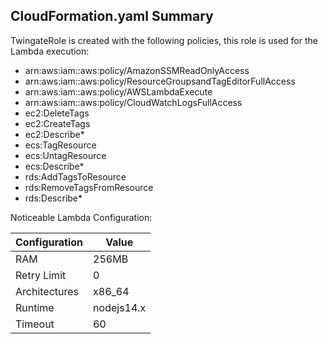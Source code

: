 ## CloudFormation.yaml Summary
TwingateRole is created with the following policies, this role is used for the Lambda execution:
- arn:aws:iam::aws:policy/AmazonSSMReadOnlyAccess
- arn:aws:iam::aws:policy/ResourceGroupsandTagEditorFullAccess
- arn:aws:iam::aws:policy/AWSLambdaExecute
- arn:aws:iam::aws:policy/CloudWatchLogsFullAccess
- ec2:DeleteTags
- ec2:CreateTags
- ec2:Describe*
- ecs:TagResource
- ecs:UntagResource
- ecs:Describe*
- rds:AddTagsToResource
- rds:RemoveTagsFromResource
- rds:Describe*

Noticeable Lambda Configuration:

| Configuration | Value      |
|---------------|------------|
| RAM           | 256MB      |
| Retry Limit   | 0          |
| Architectures | x86_64     |
| Runtime       | nodejs14.x |
| Timeout       | 60         |